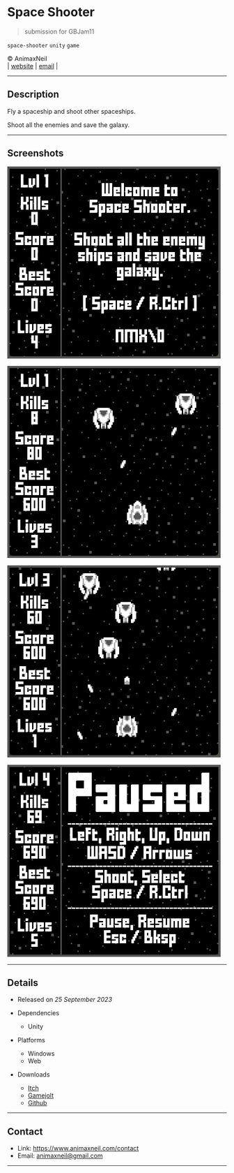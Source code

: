 # Space Shooter

> submission for GBJam11  

`space-shooter` `unity` `game`

&copy; AnimaxNeil  
|
[website](https://www.animaxneil.com)
|
[email](mailto:animaxneil@gmail.com)
|

---

## Description

Fly a spaceship and shoot other spaceships.

Shoot all the enemies and save the galaxy.

---

## Screenshots

![1](./README/1b.png "1")

![2](./README/2b.png "2")

![3](./README/3b.png "3")

![4](./README/4b.png "4")

---

## Details

* Released on *25 September 2023*

* Dependencies

    * Unity

* Platforms

    * Windows
    * Web

* Downloads

    * [Itch](https://animaxneil.itch.io/space-shooter)
    * [Gamejolt](https://gamejolt.com/games/space-shooter/990736)
    * [Github](https://github.com/AnimaxNeil/space-shooter/releases)

---

## Contact

* Link: https://www.animaxneil.com/contact
* Email: animaxneil@gmail.com

---
